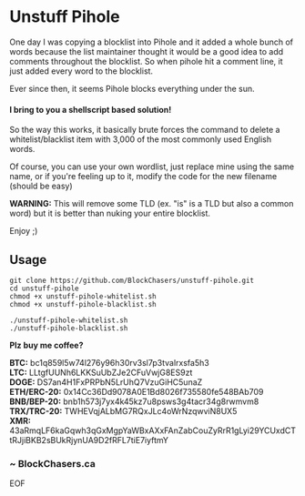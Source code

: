 # Unstuff Pihole

One day I was copying a blocklist into Pihole and it added a whole bunch of words because the list maintainer thought it would be a good idea to add comments throughout the blocklist. So when pihole hit a comment line, it just added every word to the blocklist.

Ever since then, it seems Pihole blocks everything under the sun.

#### I bring to you a shellscript based solution!

So the way this works, it basically brute forces the command to delete a whitelist/blacklist item with 3,000 of the most commonly used English words.

Of course, you can use your own wordlist, just replace mine using the same name, or if you're feeling up to it, modify the code for the new filename (should be easy)

**WARNING:** This will remove some TLD (ex. "is" is a TLD but also a common word) but it is better than nuking your entire blocklist.

Enjoy ;)

## Usage

```
git clone https://github.com/BlockChasers/unstuff-pihole.git
cd unstuff-pihole
chmod +x unstuff-pihole-whitelist.sh
chmod +x unstuff-pihole-blacklist.sh

./unstuff-pihole-whitelist.sh
./unstuff-pihole-blacklist.sh
```

**Plz buy me coffee?**

**BTC:** bc1q859l5w74l276y96h30rv3sl7p3tvalrxsfa5h3<br />
**LTC:** LLtgfUUNh6LKKSuUbZJe2CFuVwjG8ES9zt<br />
**DOGE:** DS7an4H1FxPRPbN5LrUhQ7VzuGiHC5unaZ<br />
**ETH/ERC-20:** 0x14Cc36Dd9078A0E1Bd8026f735580fe548BAb709<br />
**BNB/BEP-20:** bnb1h573j7yx4k45kz7u8psws3g4tacr34g8rwmvm8<br />
**TRX/TRC-20:** TWHEVqjALbMG7RQxJLc4oWrNzqwviN8UX5<br />
**XMR:** 43aRmqLF6kaGqwh3qGxMgpYaWBxAXxFAnZabCouZyRrR1gLyi29YCUxdCTtRJjiBKB2sBUkRjynUA9D2fRFL7tiE7iyftmY<br />

### ~ BlockChasers.ca

EOF
